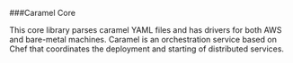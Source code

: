 ###Caramel Core 

This core library parses caramel YAML files and has drivers for both AWS and bare-metal machines.
Caramel is an orchestration service based on Chef that coordinates the deployment and starting
of distributed services.
